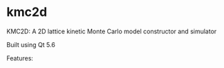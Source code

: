 # kmc2d

KMC2D: A 2D lattice kinetic Monte Carlo model constructor and simulator

Built using Qt 5.6

Features:
